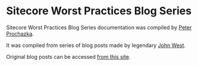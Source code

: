 # Sitecore Worst Practices Blog Series
Sitecore Worst Practices Blog Series documentation was compiled by [Peter Prochazka](https://twitter.com/chorpo).

It was compiled from series of blog posts made by legendary [John West](https://twitter.com/cmsvortex).

Original blog posts can be accessed [from this site](https://community.sitecore.net/technical_blogs/b/sitecorejohn_blog/posts/sitecore-worst-practices-blog-series-index).

